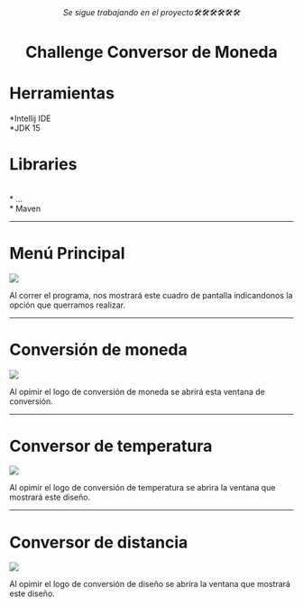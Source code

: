 <html>
  <div align="center">
 <h6>Se sigue trabajando en el proyecto🛠🛠🛠🛠🛠🛠</h6>   
 <h1>Challenge Conversor de Moneda</h1>
  
</div>
<div>
 <h1>Herramientas</h1>
 *Intellij IDE
 <br>
 *JDK 15
 <br>
 </div>
<div>
  <h1>Libraries</h1>
  
  <br>
  * ...
  <br>
  * Maven

  ---
  
  <div>
   <h1>Menú Principal</h1>
    <img src="https://github.com/Magucho/Conversor_de_moneda/assets/98346054/b2a63d18-5e4c-42ac-bb8c-f2ed628827bf">
    <p>Al correr el programa, nos mostrará este cuadro de pantalla indicandonos la opción que querramos realizar.</p>
  
  </div>

  ---

   <div>
   <h1>Conversión de moneda</h1>
    <img src="https://github.com/Magucho/Conversor_de_moneda/assets/98346054/10d1f248-3a51-4d20-833e-cba928907907">
  <p>Al opimir el logo de conversión de moneda se abrirá esta ventana de conversión.</p>
  </div>
</div>

---

   <h1>Conversor de temperatura</h1>
    <img src="https://github.com/Magucho/Conversor_de_moneda/assets/98346054/78a7f85f-34ec-4585-ae5d-727198a870da">
   <p>Al opimir el logo de conversión de temperatura se abrira la ventana que mostrará este diseño.</p>
  </div>
</div>

---

<div>
   <h1>Conversor de distancia</h1>
    <img src="https://github.com/Magucho/Conversor_de_moneda/assets/98346054/ed6ba23e-2278-4ea8-ac8b-4435f1bfb3cf">
   <p>Al opimir el logo de conversión de diseño se abrira la ventana que mostrará este diseño.</p>
  </div>
</div>
</html>
